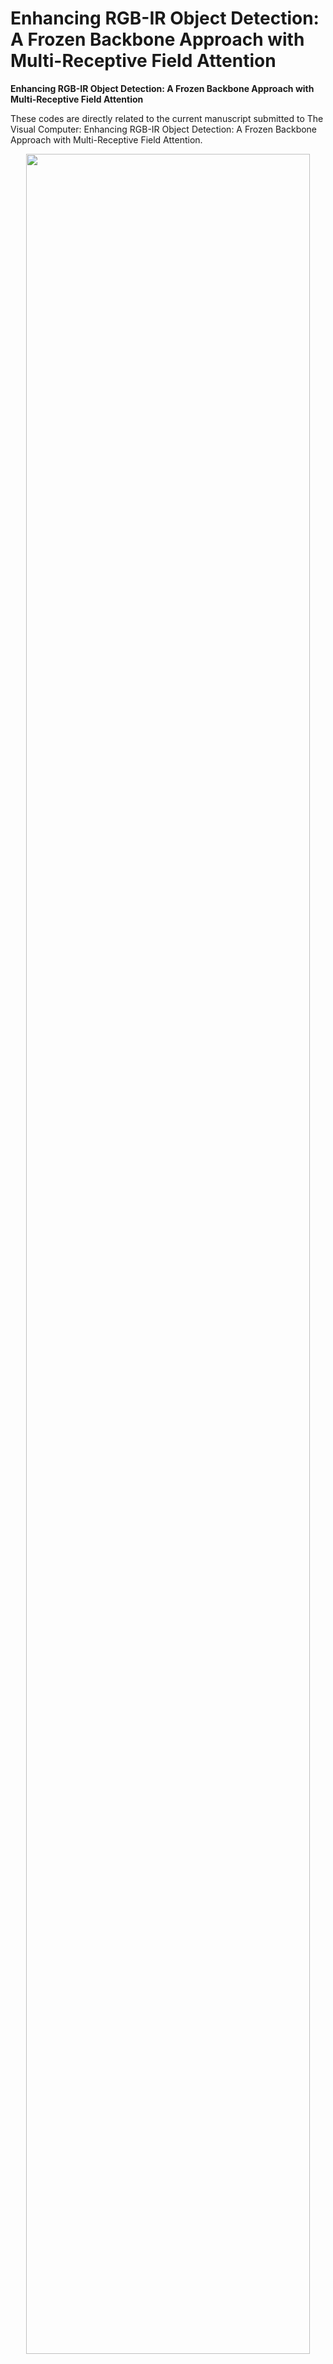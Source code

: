 # Enhancing RGB-IR Object Detection: A Frozen Backbone Approach with Multi-Receptive Field Attention
**Enhancing RGB-IR Object Detection: A Frozen Backbone Approach with Multi-Receptive Field Attention**<br>

These codes are directly related to the current manuscript submitted to The Visual Computer: Enhancing RGB-IR Object Detection: A Frozen Backbone Approach with Multi-Receptive Field Attention. <br>

<p align="center">
<img src="MRFA.pdf" width="95%">
</p>

## Installation

### Prerequisites
Before starting, install [anaconda](https://docs.conda.io/en/latest/miniconda.html#installing) in order to create a virtual environment and create a new Python 3.12.4 environment using:
```
conda create -n dsfusion python=3.12.4
``` 
- our code has been tested with Python 3.12.4. It is not garuanteed to work with other other versions. 

 Activate the environment and install the necessary packages via:
``` 
conda activate dsfusion 
pip install -r requirements.txt 
```

## Checkpoints
Download model checkpoints from [here](https://drive.google.com/drive/folders/1Exw4_eq8QJgrmgs3gQE9d9mrYim8UHv5?usp=sharing), and directly extract it into the `Checkpoints` folder. The folder should have the following structure:
```
Checkpoints
├── FLIR_Aligned
│   ├── Fusion_Models
│   └── Single_Modality_Models
└── M3FD
    ├── Classifier
    ├── Fusion_Models
    └── Single_Modality_Models
```

## Datasets
Download the FLIR Aligned Dataset from [here](https://drive.google.com/drive/folders/18XmdzKj0sGOFt0r4LmwMo9TsVNpyKEzT?usp=sharing), and extract it into the `Datasets` folder. The folder should have the following structure:
```
Datasets
├── FLIR_Aligned
│   ├── images_rgb_train
│   ├── images_rgb_test
│   ├── images_thermal_train
│   ├── images_thermal_test
│   └── meta
└── M3FD
    ├── Ir
    ├── Vis
    └── meta
```

## Training 
* To train the model on full data of FLIR Dataset, run the following command:
```
python train_fusion.py Datasets/FLIR_Aligned --dataset flir_aligned_full --thermal-checkpoint-path Checkpoints/FLIR_Aligned/Single_Modality_Models/flir_thermal_backbone.pth.tar --init-fusion-head-weights thermal --num-classes 90 --rgb_mean 0.485 0.456 0.406 --rgb_std 0.229 0.224 0.225 --thermal_mean 0.519 0.519 0.519 --thermal_std 0.225 0.225 0.225 --model efficientdetv2_dt --batch-size=8 --epochs=50 --branch fusion --freeze-layer fusion_mrf --att_type mrf
``` 
* To train the model on full data of m3fd Dataset, run the following command:
```
python train_fusion.py Datasets/M3FD --dataset m3fd_full --rgb-checkpoint-path Checkpoints/M3FD/Single_Modality_Models/m3fd_rgb_backbone.pth.tar --thermal-checkpoint-path Checkpoints/M3FD/Single_Modality_Models/m3fd_thermal_backbone.pth.tar --init-fusion-head-weights thermal --num-classes 6 --rgb_mean 0.49151019 0.50717567 0.50293698 --rgb_std 0.1623529 0.14178433 0.13799928 --thermal_mean 0.33000296 0.33000296 0.33000296 --thermal_std 0.18958051 0.18958051 0.18958051 --model efficientdetv2_dt --batch-size=8 --epochs=50 --branch fusion --freeze-layer fusion_mrf --att_type mrf
```

## Validation
#### Validate Single Modality Checkpoins
* To validate the provided Pretrained Thermal checkpoint on m3fd Full Data (Test), run the following command:  
```
python validate_fusion.py Datasets/M3FD --dataset m3fd_full --thermal-checkpoint-path Checkpoints/M3FD/Single_Modality_Models/m3fd_thermal_backbone.pth.tar --init-fusion-head-weights thermal --classwise --split test --num-classes 6 --rgb_mean 0.49151019 0.50717567 0.50293698 --rgb_std 0.1623529 0.14178433 0.13799928 --thermal_mean 0.33000296 0.33000296 0.33000296 --thermal_std 0.18958051 0.18958051 0.18958051 --model efficientdetv2_dt --batch-size=8 --branch thermal
```

#### Validating the Fusion Models

# FLIR_Aligned dataset
```
bash bash/val_flir_full.sh
```
# M3FD dataset
```
bash bash/val_m3fd_full.sh
```
